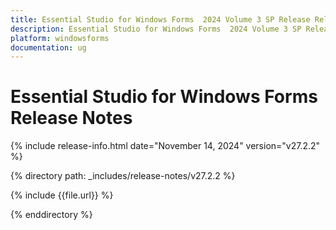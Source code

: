```yaml
---
title: Essential Studio for Windows Forms  2024 Volume 3 SP Release Release Notes  
description: Essential Studio for Windows Forms  2024 Volume 3 SP Release Release Notes  
platform: windowsforms
documentation: ug
---
```


# Essential Studio for Windows Forms   Release Notes  

{% include release-info.html date="November 14, 2024"  version="v27.2.2" %} 

{% directory path: _includes/release-notes/v27.2.2 %}

{% include {{file.url}} %}

{% enddirectory %}